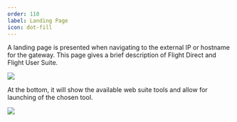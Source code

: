 ```yaml
---
order: 110
label: Landing Page
icon: dot-fill
---
```


A landing page is presented when navigating to the external IP or hostname for the gateway. This page gives a brief description of Flight Direct and Flight User Suite. 

![](/images/flight_web_landing_descript.png)

At the bottom, it will show the available web suite tools and allow for launching of the chosen tool.

![](/images/flight_web_landing_page.png)